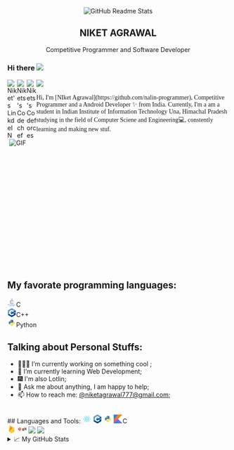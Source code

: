 <p align="center">
 <img width="100px" src="https://res.cloudinary.com/anuraghazra/image/upload/v1594908242/logo_ccswme.svg" align="center" alt="GitHub Readme Stats" />
 <h2 align="center">NIKET AGRAWAL</h2>
 <p align="center">Competitive Programmer and Software Developer</p>
</p>

### Hi there <img src="https://media.giphy.com/media/hvRJCLFzcasrR4ia7z/giphy.gif" width="25px">
 
<a href="https://www.linkedin.com/in/niket-agrawal-baa183191/">
  <img align="left" alt="Niket's LinkdeIN" width="22px" src="https://cdn.jsdelivr.net/npm/simple-icons@v3/icons/linkedin.svg" />
</a>
  <a href="https://www.codechef.com/users/niket999">
  <img align="left" alt="Nikets's Codechef" width="22px" src="https://cdn.jsdelivr.net/npm/simple-icons@3.6.1/icons/codechef.svg" />
</a>
<a href="https://codeforces.com/profile/NIKET-100">
  <img align="left" alt="Nikets's Codeforces" width="22px" src="https://cdn.jsdelivr.net/npm/simple-icons@3.6.1/icons/codeforces.svg" />
</a>

![](https://visitor-badge.glitch.me/badge?page_id=Niket.iiitu.Niket-iiitu)
<br/>
<p  style = "font-family:Comic Sans;">
Hi, I'm [NIket Agrawal](https://github.com/nalin-programmer), Competitive Programmer and a Android Developer ✨ from India. Currently, I'm a am a student in Indian Institute of Information Technology Una, Himachal Pradesh studying in the field of Computer Sciene and Engineering💻, constently learning and making new stuf.
</p>
 <img align="right" alt="GIF" src="https://github.com/abhisheknaiidu/abhisheknaiidu/blob/master/code.gif?raw=true" width="500" height="320" />

## My favorate programming languages:
<code><img height="20" src="https://raw.githubusercontent.com/github/explore/80688e429a7d4ef2fca1e82350fe8e3517d3494d/topics/c/c.png"></code>C<br>
<code><img height="20" src="https://raw.githubusercontent.com/github/explore/80688e429a7d4ef2fca1e82350fe8e3517d3494d/topics/cpp/cpp.png"></code>C++<br>
<code><img height="20" src="https://raw.githubusercontent.com/github/explore/80688e429a7d4ef2fca1e82350fe8e3517d3494d/topics/python/python.png"></code>Python<br>
## <b>Talking about Personal Stuffs:</b>
- 👨🏽‍💻 I’m currently working on something cool ;
- 🌱 I’m currently learning Web Development; 
- 🎆 I'm also Lotlin;
- 💬 Ask me about anything, I am happy to help;
- 📫 How to reach me: [@niketagrawal777@gmail.com](niketagrawal777@gmail.com);
<br>
## Languages and Tools:
<code><img height="20" src="https://raw.githubusercontent.com/github/explore/80688e429a7d4ef2fca1e82350fe8e3517d3494d/topics/react/react.png"></code>
<code><img height="20" src="https://raw.githubusercontent.com/github/explore/80688e429a7d4ef2fca1e82350fe8e3517d3494d/topics/cpp/cpp.png"></code>
<code><img height="20" src="https://raw.githubusercontent.com/github/explore/80688e429a7d4ef2fca1e82350fe8e3517d3494d/topics/python/python.png"></code>
<code><img height="20" src="https://raw.githubusercontent.com/github/explore/80688e429a7d4ef2fca1e82350fe8e3517d3494d/topics/kotlin/kotlin.png"></code>C<br>
<code><img height="20" src="https://raw.githubusercontent.com/github/explore/80688e429a7d4ef2fca1e82350fe8e3517d3494d/topics/firebase/firebase.png"></code>
<code><img height="20" src="https://raw.githubusercontent.com/github/explore/80688e429a7d4ef2fca1e82350fe8e3517d3494d/topics/git/git.png"></code>
<code><img height="20" src="https://cdn.jsdelivr.net/npm/simple-icons@3.6.1/icons/java.svg"></code>
<code><img height="20" src="https://cdn.jsdelivr.net/npm/simple-icons@3.6.1/icons/android.svg"></code>
<details>
<summary>📈 My GitHub Stats</summary>

<p align="center"> <img src="https://github-readme-stats.vercel.app/api?username=nalin-programmer&show_icons=true&theme=gotham" alt="nalin-programmer" />

</details>
<!--
**Niket-iiitu/Niket-iiitu** is a ✨ _special_ ✨ repository because its `README.md` (this file) appears on your GitHub profile.

Here are some ideas to get you started:

- 🔭 I’m currently working on ...
- 🌱 I’m currently learning ...
- 👯 I’m looking to collaborate on ...
- 🤔 I’m looking for help with ...
- 💬 Ask me about ...
- 📫 How to reach me: ...
- 😄 Pronouns: ...
- ⚡ Fun fact: ...
-->
